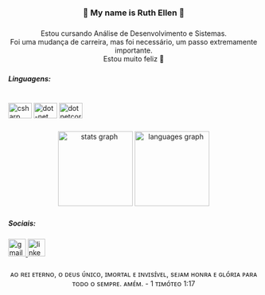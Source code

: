 <h3 align="center">🤍 My name is Ruth Ellen 🍓</h3>

###

<p align="center">Estou cursando Análise de Desenvolvimento e Sistemas.<br>Foi uma mudança de carreira, mas foi necessário, um passo extremamente importante. <br>Estou muito feliz 🥰</p>

###

<h5 align="left">Linguagens:</h5>

###

<br clear="both">

<div align="left">
  <img src="https://cdn.jsdelivr.net/gh/devicons/devicon/icons/csharp/csharp-original.svg" height="31" width="47" alt="csharp logo"  />
  <img src="https://cdn.jsdelivr.net/gh/devicons/devicon/icons/dot-net/dot-net-original.svg" height="31" width="47" alt="dot-net logo"  />
  <img src="https://cdn.jsdelivr.net/gh/devicons/devicon/icons/dotnetcore/dotnetcore-original.svg" height="31" width="47" alt="dotnetcore logo"  />
</div>

###

<div align="center">
  <img src="https://github-readme-stats.vercel.app/api?hide_title=false&hide_rank=true&show_icons=true&include_all_commits=true&count_private=true&disable_animations=false&theme=dracula&locale=pt-br&hide_border=false&username=SrtaKennedy" height="150" alt="stats graph"  />
  <img src="https://github-readme-stats.vercel.app/api/top-langs?locale=en&hide_title=true&layout=compact&card_width=320&langs_count=5&theme=dracula&hide_border=false&username=SrtaKennedy" height="150" alt="languages graph"  />
</div>

###

<h5 align="left">Sociais:</h5>

###

<div align="left">
  <a href="https://mail.google.com/mail/u/2/#inbox" target="_blank">
    <img src="https://img.shields.io/static/v1?message=Gmail&logo=gmail&label=&color=d60011&logoColor=white&labelColor=&style=flat" height="35" alt="gmail logo"  />
  </a>
  <a href="https://www.linkedin.com/in/ruth-ellen-9b0572221/" target="_blank">
    <img src="https://img.shields.io/static/v1?message=LinkedIn&logo=linkedin&label=&color=007dd6&logoColor=white&labelColor=&style=flat" height="35" alt="linkedin logo"  />
  </a>
</div>

###

<p align="center">ᴀᴏ ʀᴇɪ ᴇᴛᴇʀɴᴏ, ᴏ ᴅᴇᴜs ᴜ́ɴɪᴄᴏ, ɪᴍᴏʀᴛᴀʟ ᴇ ɪɴᴠɪsɪ́ᴠᴇʟ, sᴇᴊᴀᴍ ʜᴏɴʀᴀ ᴇ ɢʟᴏ́ʀɪᴀ ᴘᴀʀᴀ ᴛᴏᴅᴏ ᴏ sᴇᴍᴘʀᴇ. ᴀᴍᴇ́ᴍ. - 1 ᴛɪᴍᴏ́ᴛᴇᴏ 1:17</p>

###
